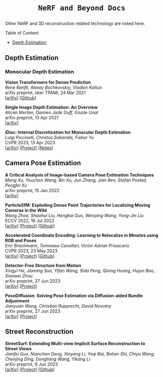 # <p align='center'>`NeRF and Beyond Docs`</p>

Other NeRF and 3D reconstruction related technology are noted here.

<summary>Table of Content</summary>

- [Depth Estimation](#depth-estimation)

## Depth Estimation

### Monocular Depth Estimation

**Vision Transformers for Dense Prediction**<br>
*René Ranftl, Alexey Bochkovskiy, Vladlen Koltun*<br>
arXiv preprint, later TPAMI, 24 Mar 2021<br>
[[arXiv](https://arxiv.org/abs/2103.13413)] [[Github](https://github.com/isl-org/DPT)]

**Single Image Depth Estimation: An Overview**<br>
*Alican Mertan, Damien Jade Duff, Gozde Unal*<br>
arXiv preprint, 13 Apr 2021<br>
[[arXiv](https://arxiv.org/abs/2104.06456)]

**iDisc: Internal Discretization for Monocular Depth Estimation**<br>
*Luigi Piccinelli, Christos Sakaridis, Fisher Yu*<br>
CVPR 2023, 13 Apr 2023<br>
[[arXiv](https://arxiv.org/abs/2304.06334)] [[Project](https://www.vis.xyz/pub/idisc/)] [[Notes](./paper_discussions/iDisc.md)]


## Camera Pose Estimation

**A Critical Analysis of Image-based Camera Pose Estimation Techniques**<br>
*Meng Xu, Youchen Wang, Bin Xu, Jun Zhang, Jian Ren, Stefan Poslad, Pengfei Xu*<br>
arXiv preprint, 15 Jan 2022<br>
[[arXiv](https://arxiv.org/abs/2201.05816)]

**ParticleSfM: Exploiting Dense Point Trajectories for Localizing Moving Cameras in the Wild**<br>
*Wang Zhao, Shaohui Liu, Hengkai Guo, Wenping Wang, Yong-Jin Liu*<br>
ECCV 2022, 19 Jul 2022<br>
[[arXiv](https://arxiv.org/abs/2207.09137)] [[Project](http://b1ueber2y.me/projects/ParticleSfM/)] [[Github](https://github.com/bytedance/particle-sfm)]

**Accelerated Coordinate Encoding: Learning to Relocalize in Minutes using RGB and Poses**<br>
*Eric Brachmann, Tommaso Cavallari, Victor Adrian Prisacariu*<br>
CVPR 2023, 23 May 2023<br>
[[arXiv](https://arxiv.org/abs/2305.14059)] [[Project](https://nianticlabs.github.io/ace/)] [[Github](https://github.com/nianticlabs/ace)]

**Detector-Free Structure from Motion**<br>
*Xingyi He, Jiaming Sun, Yifan Wang, Sida Peng, Qixing Huang, Hujun Bao, Xiaowei Zhou*<br>
arXiv preprint, 27 Jun 2023<br>
[[arXiv](https://arxiv.org/abs/2306.15669)] [[Project](https://zju3dv.github.io/DetectorFreeSfM/)]

**PoseDiffusion: Solving Pose Estimation via Diffusion-aided Bundle Adjustment**<br>
*Jianyuan Wang, Christian Rupprecht, David Novotny*<br>
arXiv preprint, 27 Jun 2023<br>
[[arXiv](https://arxiv.org/abs/2306.15667)] [[Project](https://posediffusion.github.io/)]

## Street Reconstruction

**StreetSurf: Extending Multi-view Implicit Surface Reconstruction to Street Views**<br>
*Jianfei Guo, Nianchen Deng, Xinyang Li, Yeqi Bai, Botian Shi, Chiyu Wang, Chenjing Ding, Dongliang Wang, Yikang Li*<br>
arXiv preprint, 8 Jun 2023<br>
[[arXiv](https://arxiv.org/abs/2306.04988)] [[Project](https://ventusff.github.io/streetsurf_web/)] [[Github](https://github.com/pjlab-ADG/neuralsim)]
